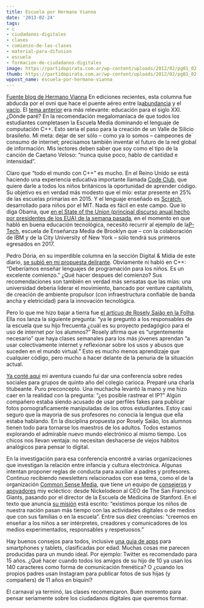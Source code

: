 ```yaml
---
title: Escuela por Hermano Vianna
date: '2013-02-24'
tags:
- c
- ciudadanos-digitales
- clases
- comienzo-de-las-clases
- material-para-difusion
- escuela
- formacion-de-ciudadanos-digitales
image: https://partidopirata.com.ar/wp-content/uploads/2012/02/pg01_02.jpg
thumb: https://partidopirata.com.ar/wp-content/uploads/2012/02/pg01_02-150x150.jpg
wppost_name: escuela-por-hermano-vianna
---
```


<a href="https://hermanovianna.wordpress.com/2013/02/23/escola/" target="_blank">Fuente blog de Hermano Vianna</a>
En ediciones recientes, esta columna fue abducda por el ovni que hace el puente aéreo entre la<a href="http://hermanovianna.wordpres.com/2013/02/09/geracoes/">abundancia</a> y el <a href="http://hermanovianna.wordpres.com/2013/02/16/vazio/">vacío</a>. El <a href="http://hermanovianna.wordpres.com/2013/02/02/programadores/">tema anterior</a> era más relevante: educación para el siglo XXI. ¿Dónde paré? En la recomendación megalomaníaca de que todos los estudiantes completasen la Escuela Media dominando el lenguaje de computación C++. Esto seria el paso para la creación de un Valle de Silicio brasileño. Mi meta: dejar de ser sólo – como ya lo somos – campeones de consumo de internet; precisamos también inventar el futuro de la red global de información. Mis lectores deben saber que soy como el tipo de la canción de Caetano Veloso: “nunca quise poco, hablo de cantidad e intensidad”.

Claro que “todo el mundo con C++” es mucho. En el Reino Unido se está haciendo una experiencia educativa importante llamada <a href="http://www.codeclub.org.uk/">Code Club</a>, que quiere darle a todos los niños británicos la oportunidad de aprender código. Su objetivo es en verdad más modesto que el mío: estar presente en 25% de las escuelas primarias en 2015. Y el lenguaje enseñado es <a href="http://scratch.mit.edu/">Scratch</a>, desarrollado para niños por el MIT. Nada es fácil en este campo. Que lo diga Obama, que <a href="http://www.whitehouse.gov/state-of-the-union-2013">en el State of the Union (principal discurso anual hecho por presidentes de los EUA) de la semana pasada</a>, en el momento en que habló en buena educación tecnológica, necesitó recurrir al ejemplo de la<a href="http://www.ptechnyc.org/site/default.aspx?PageID=1">P-Tech</a>, escuela de Enseñanza Media de Brooklyn que – con la colaboración de IBM y de la City University of New York – sólo tendrá sus primeros egresados en 2017.

Pedro Dória, en su imperdible columna en la sección Digital &amp; Mídia de este diario, <a href="http://oglobo.globo.com/economia/receita-de-vale-do-silicio-7492448">se subió en mi propuesta delirante</a>. Obviamente ni habló en C++: “Deberíamos enseñar lenguajes de programación para los niños. Es un excelente comienzo.” ¿Qué hacer despues del comienzo? Sus recomendaciones son también en verdad más sensatas que las mías: una universidad deberia liderar el movimiento, bancado por venture capitalists, de creación de ambiente propulsor (con infraestructura confiable de banda ancha y eletricidad) para la innovación tecnológica.

Pero lo que me hizo bajar a tierra fue <a href="http://www1.folha.uol.com.br/colunas/roselysayao/1229386-soltos-no-mundo-virtual.shtml">el artícuo de Rosely Saião en la Folha</a>. Ella nos lanza la siguiente pregunta: “ya le preguntó a los responsables de la escuela que su hijo frecuenta ¿cuál es su proyecto pedagógico para el uso de internet por los alumnos?” Rosely afirma que es “urgentemente necesario” que haya clases semanales para los más jóvenes aprendan “a usar colectivamente internet y reflexionar sobre los usos y abusos que suceden en el mundo virtual.” Esto es mucho menos aprendizaje que cualquier código, pero mucho a hacer delante de la penuria de la situación actual.

<a href="http://hermanovianna.wordpres.com/2011/02/23/presentefuturo-indicativo/">Ya conté aqui</a> mi aventura cuando fui dar una conferencia sobre redes sociales para grupos de quinto año del colegio carioca. Preparé una charla titubeante. Puro preconcepto. Una muchacha levantó la mano y me hizo caer en la realidad con la pregunta: “¿es posible rastrear el IP?” Algún compañero estaba siendo acusado de usar perfiles fakes para publicar fotos pornograficamente manipuladas de los otros estudiantes. Estoy casi seguro que la mayoria de sus profesores no conocia la lengua que ella estaba hablando. En la disciplina propuesta por Rosely Saião, los alumnos tienen todo para tornarse los maestros de los adultos. Todos estamos explorando el admirable nuevo mundo electrónico al mismo tiempo. Los chicos nos llevan ventaja: no necesitan deshacerse de viejos hábitos analógicos para pensar lo digital.

En la investigación para esa conferencia encontré a varias organizaciones que investigan la relación entre infancia y cultura electrónica. Algunas intentan proponer reglas de conducta para auxiliar a padres y profesores. Continuo recibiendo newsletters relacionados con ese tema, como el de la organización <a href="http://www.commonsensemedia.org/">Common Sense Media</a>, que tiene un equipo de <a href="http://www.commonsensemedia.org/about-us/who-we-are/board-advisors">consejeros</a> y <a href="http://www.commonsensemedia.org/about-us/supporters/education-supporters">apoyadores</a> miy ecléctico: desde Nickelodeon al CEO de The San Francisco Giants, pasando por el director de la Escuela de Medicina de Stanford. En el texto que anuncia <a href="http://www.commonsensemedia.org/about-us/our-mision">su misión</a> está escrito: “existimos porque los niños de nuestra nación pasan más tiempo con las actividades digitales o de medios que con sus familias o en la escuela”. Entre sus diez creencias: “creemos en enseñar a los niños a ser intérpretes, creadores y comunicadores de los medios experimentados, responsables y respetuosos.”

Hay buenos consejos para todos, inclusive <a href="http://www.commonsensemedia.org/guide/best-first-kids-apps">una guia de apps</a> para smartphones y tablets, clasificadas por edad. Muchas cosas me parecen producidas para un mundo ideal. Por ejemplo: Twitter es recomendado para 15 años. ¿Qué hacer cuando todos los amigos de su hijo de 10 ya usan los 140 caracteres como forma de comunicación frenética? O ¿cuando los propios padres usan Instagram para publicar fotos de sus hijas (y compañers) de 11 años en biquíni?

El carnaval ya terminó, las clases recomenzaron. Buen momento para pensar seriamente sobre los ciudadanos digitales que queremos formar.
